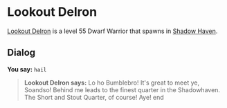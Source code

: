 # Lookout Delron



[Lookout Delron](/npc/150015) is a level 55 Dwarf Warrior that spawns in [Shadow Haven](/zone/150).



## Dialog

**You say:** `hail`



>**Lookout Delron says:** Lo ho Bumblebro! It's great to meet ye, Soandso! Behind me leads to the finest quarter in the Shadowhaven. The Short and Stout Quarter, of course! Aye!
end
